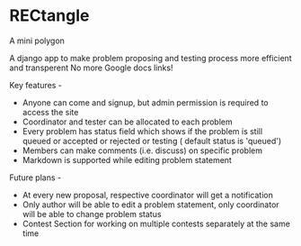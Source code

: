 # RECtangle
A mini polygon

A django app to make problem proposing and testing process more efficient and transperent
No more Google docs links!

Key features -
  - Anyone can come and signup, but admin permission is required to access the site
  - Coordinator and tester can be allocated to each problem
  - Every problem has status field which shows if the problem is still queued or accepted or rejected or testing ( default status is 'queued')
  - Members can make comments (i.e. discuss) on specific problem
  - Markdown is supported while editing problem statement


Future plans -
  - At every new proposal, respective coordinator will get a notification
  - Only author will be able to edit a problem statement, only coordinator will be able to change problem status
  - Contest Section for working on multiple contests separately at the same time

